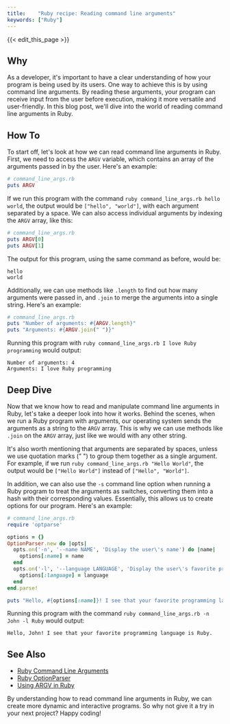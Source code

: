 ```yaml
---
title:    "Ruby recipe: Reading command line arguments"
keywords: ["Ruby"]
---
```


{{< edit_this_page >}}

## Why
As a developer, it's important to have a clear understanding of how your program is being used by its users. One way to achieve this is by using command line arguments. By reading these arguments, your program can receive input from the user before execution, making it more versatile and user-friendly. In this blog post, we'll dive into the world of reading command line arguments in Ruby.

## How To
To start off, let's look at how we can read command line arguments in Ruby. First, we need to access the `ARGV` variable, which contains an array of the arguments passed in by the user. Here's an example:

```ruby
# command_line_args.rb
puts ARGV
```

If we run this program with the command `ruby command_line_args.rb hello world`, the output would be `["hello", "world"]`, with each argument separated by a space. We can also access individual arguments by indexing the `ARGV` array, like this:

```ruby
# command_line_args.rb
puts ARGV[0]
puts ARGV[1]
```

The output for this program, using the same command as before, would be:
```
hello
world
```

Additionally, we can use methods like `.length` to find out how many arguments were passed in, and `.join` to merge the arguments into a single string. Here's an example:

```ruby
# command_line_args.rb
puts "Number of arguments: #{ARGV.length}"
puts "Arguments: #{ARGV.join(" ")}"
```
Running this program with `ruby command_line_args.rb I love Ruby programming` would output:
```
Number of arguments: 4
Arguments: I love Ruby programming
```

## Deep Dive
Now that we know how to read and manipulate command line arguments in Ruby, let's take a deeper look into how it works. Behind the scenes, when we run a Ruby program with arguments, our operating system sends the arguments as a string to the `ARGV` array. This is why we can use methods like `.join` on the `ARGV` array, just like we would with any other string.

It's also worth mentioning that arguments are separated by spaces, unless we use quotation marks (" ") to group them together as a single argument. For example, if we run `ruby command_line_args.rb "Hello World"`, the output would be `["Hello World"]` instead of `["Hello", "World"]`.

In addition, we can also use the `-s` command line option when running a Ruby program to treat the arguments as switches, converting them into a hash with their corresponding values. Essentially, this allows us to create options for our program. Here's an example:

```ruby
# command_line_args.rb
require 'optparse'

options = {}
OptionParser.new do |opts|
  opts.on('-n', '--name NAME', 'Display the user\'s name') do |name|
    options[:name] = name
  end
  opts.on('-l', '--language LANGUAGE', 'Display the user\'s favorite programming language') do |language|
    options[:language] = language
  end
end.parse!

puts "Hello, #{options[:name]}! I see that your favorite programming language is #{options[:language]}."
```

Running this program with the command `ruby command_line_args.rb -n John -l Ruby` would output:
```
Hello, John! I see that your favorite programming language is Ruby.
```

## See Also
- [Ruby Command Line Arguments](https://ruby-doc.org/docs/ProgrammingRuby/html/tut_stdtypes.html#S6)
- [Ruby OptionParser](https://ruby-doc.org/stdlib-2.5.1/libdoc/optparse/rdoc/OptionParser.html)
- [Using ARGV in Ruby](https://www.rubyguides.com/2018/05/argv-command-line-arguments/)

By understanding how to read command line arguments in Ruby, we can create more dynamic and interactive programs. So why not give it a try in your next project? Happy coding!
